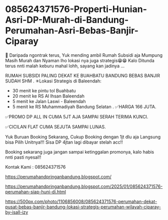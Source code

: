 # 085624371576-Properti-Hunian-Asri-DP-Murah-di-Bandung-Perumahan-Asri-Bebas-Banjir-Ciparay
📢 Daripada ngontrak terus, Yuk mending ambil Rumah Subsidi aja Mumpung Masih Murah dan Nyaman lho lokasi nya juga strategis😁😁
Kalo Ditunda terus nnti malah keburu mahal lohh, sayang kan jadinya ...

RUMAH SUBSIDI PALING DEKAT KE BUAHBATU BANDUNG BEBAS BANJIR SUDAH SHM
.
✳Lokasi Strategis di Baleendah:
- 30 menit ke pintu tol Buahbatu
- 20 menit ke RS Al Ihsan Baleendah
- 5 menit ke Jalan Laswi - Baleendah
- 5 menit ke RS Muhammadiyah Bandung Selatan
.
✅HARGA 166 JUTA. 

✅PROMO DP ALL IN CUMA 5JT AJA SAMPAI SERAH TERIMA KUNCI. 

✅CICILAN FLAT CUMA SEJUTA SAMPAI LUNAS.

Yuk Buruan Booking Sekarang, Cukup Booking dengan 1jt dlu aja Langsung bisa Pilih Unitnya!!!
Sisa DP 4jtan lagi dibayar stelah acc!!

Booking sekarang juga jangan sampai ketinggalan promonya, kalo habis nnti pasti nyesal!!

Kontak Kami : 085624371576

https://perumahandpringanbandung.blogspot.com/

https://perumahandpringanbandung.blogspot.com/2025/01/085624371576-perumahan-siap-huni-di.html

https://500px.com/photo/1106856008/085624371576-perumahan-dekat-pusat-bebas-banjir-bandung-lokasi-strategis-perumahan-wilayah-ciparay-by-isall-izy
